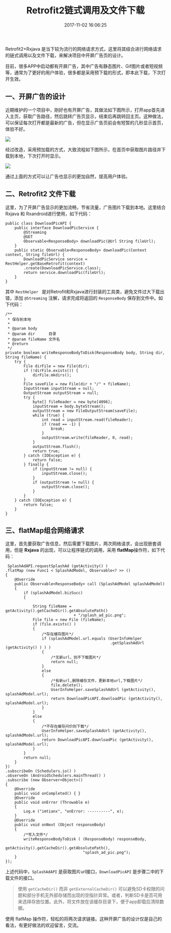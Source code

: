 ﻿---
title: Retrofit2链式调用及文件下载
date: 2017-11-02 16:06:25
categories: [android,学习笔记]
tags: [retrofit2,flatMap,文件下载]
---

Retrofit2+Rxjava 是当下较为流行的网络请求方式，这里将其结合进行网络请求的链式调用以及文件下载，来解决项目中开屏广告页的设计。
<!--more-->
目前，很多APP中启动都有开屏广告，其中广告有静态图片、Gif图片或者短视频等，通常为了更好的用户体验，很多都是采用预下载的形式，即本此下载，下次打开生效。

## 一、开屏广告的设计
近期维护的一个项目中，刚好也有开屏广告，其做法如下图所示，打开app首先进入主页，获取广告路径，然后跳转广告页显示，结束后再跳转回主页。这种做法，可以保证每次打开都是最新的广告，但在显示广告页前会有短暂的几秒显示首页，体验不好。

![](/img/article_img/2017/Retrofit2_flatmap_download_1.png)

经过改造，采用预加载的方式，大致流程如下图所示，在首页中获取图片路径并下载到本地，下次打开时显示。

![](/img/article_img/2017/Retrofit2_flatmap_download_2.png)

通过上面的方式可以让广告也显示的更加自然，提高用户体验。

## 二、Retrofit2 文件下载
这里，为了开屏广告显示的更加流畅，节省流量，广告图片下载到本地。这里结合Rxjava 和 Rxandroid进行使用，如下代码：

```
public class DownloadPicAPI {
    public interface DownloadPicService {
        @Streaming
        @GET
        Observable<ResponseBody> downloadPic(@Url String fileUrl);
    }
    public static Observable<ResponseBody> downloadPic(Context context, String fileUrl) {
        DownloadPicService service = RestHelper.getBaseRetrofit(context)
		.create(DownloadPicService.class);
        return service.downloadPic(fileUrl);
    }
}
```
其中 `RestHelper ` 是对Retrofit和Rxjava进行封装的工具类，避免文件过大下载出错，添加 `@Streaming` 注解，请求完成将返回的 ` ResponseBody ` 保存到文件中。如下代码：

```
/**
 * 保存到本地
 *
 * @param body     
 * @param dir      目录
 * @param fileName 文件名
 * @return
 */
private boolean writeResponseBodyToDisk(ResponseBody body, String dir, String fileName) {
    try {
        File dirFile = new File(dir);
        if (!dirFile.exists()) {
            dirFile.mkdirs();
        }
        File saveFile = new File(dir + "/" + fileName);
        InputStream inputStream = null;
        OutputStream outputStream = null;
        try {
            byte[] fileReader = new byte[4096];
            inputStream = body.byteStream();
            outputStream = new FileOutputStream(saveFile);
            while (true) {
                int read = inputStream.read(fileReader);
                if (read == -1) {
                    break;
                }
                outputStream.write(fileReader, 0, read);
            }
            outputStream.flush();
            return true;
        } catch (IOException e) {
            return false;
        } finally {
            if (inputStream != null) {
                inputStream.close();
            }
            if (outputStream != null) {
                outputStream.close();
            }
        }
    } catch (IOException e) {
        return false;
    }
}
```

## 三、flatMap组合网络请求

这里，首先要获取广告信息，然后需要下载图片，两次网络请求，会出现嵌套调用，但是 **Rxjava** 的出现，可以让程序链式的调用，采用 **flatMap**操作符，如下代码：

```
 SplashAdAPI.requestSplashAd (getActivity() )
.flatMap (new Func1 < SplashAdModel, Observable<? >> ()
{
    @Override
    public Observable<ResponseBody> call (SplashAdModel splashAdModel)
    {
        if (splashAdModel.bizSucc)
        {

            String fileName = getActivity().getCacheDir().getAbsolutePath()
                              + "/splash_ad_pic.png";
            File file = new File (fileName);
            if (file.exists() )
            {
                /*存在缓存图片*/
                if (splashAdModel.url.equals (UserInfoHelper
                                              .getSplashAdUrl (getActivity() ) ) )
                {
                    /*无新url，则不下载图片*/
                    return null;
                }
                else
                {
                    /*有新url,删除缓存文件，更新本地url,下载图片*/
                    file.delete();
                    UserInfoHelper.saveSplashAdUrl (getActivity(), splashAdModel.url);
                    return DownloadPicAPI.downloadPic (getActivity(), splashAdModel.url);
                }
            }
            else
            {
                /*不存在缓存问价则下载*/
                UserInfoHelper.saveSplashAdUrl (getActivity(), splashAdModel.url);
                return DownloadPicAPI.downloadPic (getActivity(), splashAdModel.url);
            }
        }
        return null;
    }
})
.subscribeOn (Schedulers.io() )
.observeOn (AndroidSchedulers.mainThread() )
.subscribe (new Observer<Object>()
{
    @Override
    public void onCompleted() { }
    @Override
    public void onError (Throwable e)
    {
        Log.e ("imtianx", "onError: ----------", e);
    }
    @Override
    public void onNext (Object responseBody)
    {
        /*写入文件*/
        writeResponseBodyToDisk ( (ResponseBody) responseBody,
                                  getActivity().getCacheDir().getAbsolutePath(),
                                  "splash_ad_pic.png");
    }
});
```


上述代码中，`SplashAdAPI` 是获取图片url接口，`DownloadPicAPI` 是步骤二中的下载文件的接口。

> 使用 `getCacheDir()` 而非 `getExternalCacheDir()` 可以避免SD卡权限的问题和部分手机无外部存储而出现的空指针异常。或者，判断SD卡是否可用来选择存放位置。此外，将文件放在该缓存目录下，便于app卸载后清除数据。

使用 flatMap 操作符，轻松的将两次请求链接。这种开屏广告的设计仅是自己的看法，有更好做法的欢迎留言，交流。







